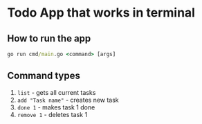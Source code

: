 # Todo App that works in terminal

## How to run the app

```cmd
go run cmd/main.go <command> [args]
```

## Command types

1. `list` - gets all current tasks
1. `add "Task name"` - creates new task
1. `done 1` - makes task 1 done
1. `remove 1` - deletes task 1
